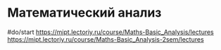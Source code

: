 # Математический анализ
#do/start https://mipt.lectoriy.ru/course/Maths-Basic_Analysis/lectures
https://mipt.lectoriy.ru/course/Maths-Basic_Analysis-2sem/lectures
